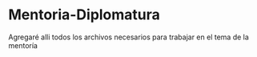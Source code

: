 # Mentoria-Diplomatura
Agregaré alli todos los archivos necesarios para trabajar en el tema de la mentoría
